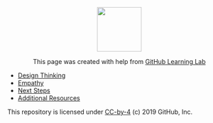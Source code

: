 <p align="center"><img width="100" src="https://lab.github.com/public/images/avatar.png"></p>

<p align="center">This page was created with help from <a href="https://lab.github.com/">GitHub Learning Lab</a></p>

- [Design Thinking](design-thinking/)
- [Empathy](empathy/)
- [Next Steps](steps/)
- [Additional Resources](resources/)

This repository is licensed under [CC-by-4](LICENSE) (c) 2019 GitHub, Inc.
